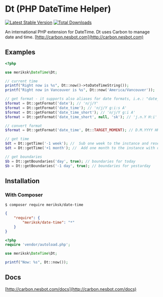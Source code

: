 # Dt (PHP DateTime Helper)

[![Latest Stable Version](https://img.shields.io/packagist/v/nesbot/carbon.svg?style=flat-square)](https://packagist.org/packages/merisk/date-time)
[![Total Downloads](https://img.shields.io/packagist/dt/nesbot/carbon.svg?style=flat-square)](https://packagist.org/packages/merisk/date-time)

An international PHP extension for DateTime. Dt uses Carbon to manage date and time. [http://carbon.nesbot.com](http://carbon.nesbot.com)

## Examples

```php
<?php

use meriksk\DateTime\Dt;

// current time
printf("Right now is %s", Dt::now()->toDateTimeString());
printf("Right now in Vancouver is %s", Dt::now('America/Vancouver'));  //implicit __toString()

// get format - it supports also aliases for date formats, i.e.: "date_time" is shortcut for "n/j/Y g:i:s A".
$format = Dt::getFormat('date'); // 'n/j/Y'
$format = Dt::getFormat('date_time'); // 'n/j/Y g:i:s A'
$format = Dt::getFormat('date_time_short'); // 'n/j/Y g:i A'
$format = Dt::getFormat('date_time_short', null, 'sk'); // 'j.n.Y H:i'

// convert format
$format = Dt::getFormat('date_time', Dt::TARGET_MOMENT); // D.M.YYYY HH:mm:ss

// get time
$dt = Dt::getTime('-1 week'); //  Sub one week to the instance and resets the date to the first day of week
$dt = Dt::getTime('+1 month'); //  Add one month to the instance with overflow explicitly forbidden and resets the date to the first day of month

// get boundaries
$b = Dt::getBoundaries('day', true); // boundaries for today
$b = Dt::getBoundaries('-1 day', true); // boundaries for yestarday
```

## Installation

### With Composer

```
$ composer require meriksk/date-time
```

```json
{
    "require": {
        "meriksk/date-time": "*"
    }
}
```

```php
<?php
require 'vendor/autoload.php';

use meriksk\DateTime\Dt;

printf("Now: %s", Dt::now());
```

## Docs

[http://carbon.nesbot.com/docs](http://carbon.nesbot.com/docs)
